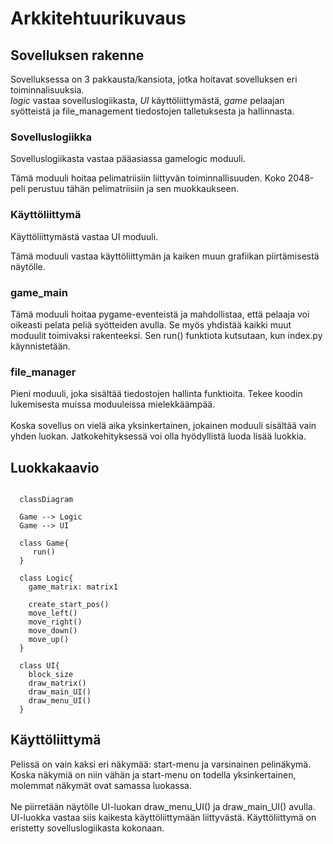 # Arkkitehtuurikuvaus

## Sovelluksen rakenne

Sovelluksessa on 3 pakkausta/kansiota, jotka hoitavat sovelluksen eri toiminnalisuuksia.
<br/>
_logic_ vastaa sovelluslogiikasta, _UI_ käyttöliittymästä, _game_ pelaajan syötteistä ja file_management tiedostojen talletuksesta ja hallinnasta.

### Sovelluslogiikka

Sovelluslogiikasta vastaa pääasiassa gamelogic moduuli.

Tämä moduuli hoitaa pelimatriisiin liittyvän toiminnallisuuden. Koko 2048-peli perustuu tähän pelimatriisiin ja sen muokkaukseen.

### Käyttöliittymä

Käyttöliittymästä vastaa UI moduuli.

Tämä moduuli vastaa käyttöliittymän ja kaiken muun grafiikan piirtämisestä näytölle.

### game_main

Tämä moduuli hoitaa pygame-eventeistä ja mahdollistaa, että pelaaja voi oikeasti pelata peliä syötteiden avulla. Se myös yhdistää kaikki muut moduulit toimivaksi rakenteeksi. Sen run() funktiota kutsutaan, kun index.py käynnistetään.

### file_manager

Pieni moduuli, joka sisältää tiedostojen hallinta funktioita. Tekee koodin lukemisesta muissa moduuleissa mielekkäämpää.
<br/>
<br/>
Koska sovellus on vielä aika yksinkertainen, jokainen moduuli sisältää vain yhden luokan. Jatkokehityksessä voi olla hyödyllistä luoda lisää luokkia.

## Luokkakaavio

```mermaid

  classDiagram
  
  Game --> Logic
  Game --> UI
  
  class Game{
     run()
  }
  
  class Logic{
    game_matrix: matrix1
    
    create_start_pos()
    move_left()
    move_right()
    move_down()
    move_up()
  }
  
  class UI{
    block_size
    draw_matrix()
    draw_main_UI()
    draw_menu_UI()
  }

```

## Käyttöliittymä

Pelissä on vain kaksi eri näkymää: start-menu ja varsinainen pelinäkymä. Koska näkymiä on niin vähän ja start-menu on todella yksinkertainen, molemmat näkymät ovat samassa luokassa.
</br>
</br>
Ne piirretään näytölle UI-luokan draw_menu_UI() ja draw_main_UI() avulla.
UI-luokka vastaa siis kaikesta käyttöliittymään liittyvästä. Käyttöliittymä on eristetty sovelluslogiikasta kokonaan.
